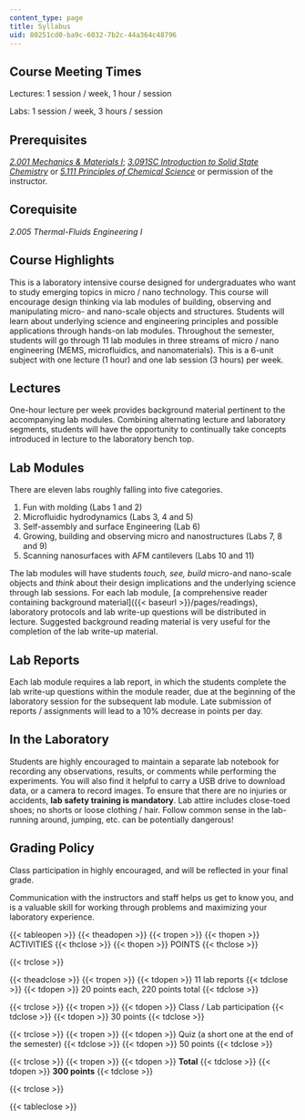 ```yaml
---
content_type: page
title: Syllabus
uid: 80251cd0-ba9c-6032-7b2c-44a364c48796
---
```


Course Meeting Times
--------------------

Lectures: 1 session / week, 1 hour / session

Labs: 1 session / week, 3 hours / session

Prerequisites
-------------

[_2.001 Mechanics & Materials I_](/courses/2-001-mechanics-materials-i-fall-2006); [_3.091SC Introduction to Solid State Chemistry_](/courses/3-091sc-introduction-to-solid-state-chemistry-fall-2010) or [_5.111 Principles of Chemical Science_](/courses/5-111-principles-of-chemical-science-fall-2008) or permission of the instructor.

Corequisite
-----------

_2.005 Thermal-Fluids Engineering I_

Course Highlights
-----------------

This is a laboratory intensive course designed for undergraduates who want to study emerging topics in micro / nano technology. This course will encourage design thinking via lab modules of building, observing and manipulating micro- and nano-scale objects and structures. Students will learn about underlying science and engineering principles and possible applications through hands-on lab modules. Throughout the semester, students will go through 11 lab modules in three streams of micro / nano engineering (MEMS, microfluidics, and nanomaterials). This is a 6-unit subject with one lecture (1 hour) and one lab session (3 hours) per week.

Lectures
--------

One-hour lecture per week provides background material pertinent to the accompanying lab modules. Combining alternating lecture and laboratory segments, students will have the opportunity to continually take concepts introduced in lecture to the laboratory bench top.

Lab Modules
-----------

There are eleven labs roughly falling into five categories.

1.  Fun with molding (Labs 1 and 2)
2.  Microfluidic hydrodynamics (Labs 3, 4 and 5)
3.  Self-assembly and surface Engineering (Lab 6)
4.  Growing, building and observing micro and nanostructures (Labs 7, 8 and 9)
5.  Scanning nanosurfaces with AFM cantilevers (Labs 10 and 11)

The lab modules will have students _touch, see, build_ micro-and nano-scale objects and _think_ about their design implications and the underlying science through lab sessions. For each lab module, [a comprehensive reader containing background material]({{< baseurl >}}/pages/readings), laboratory protocols and lab write-up questions will be distributed in lecture. Suggested background reading material is very useful for the completion of the lab write-up material.

Lab Reports
-----------

Each lab module requires a lab report, in which the students complete the lab write-up questions within the module reader, due at the beginning of the laboratory session for the subsequent lab module. Late submission of reports / assignments will lead to a 10% decrease in points per day.

In the Laboratory
-----------------

Students are highly encouraged to maintain a separate lab notebook for recording any observations, results, or comments while performing the experiments. You will also find it helpful to carry a USB drive to download data, or a camera to record images. To ensure that there are no injuries or accidents, **lab safety training is mandatory**. Lab attire includes close-toed shoes; no shorts or loose clothing / hair. Follow common sense in the lab-running around, jumping, etc. can be potentially dangerous!

Grading Policy
--------------

Class participation in highly encouraged, and will be reflected in your final grade.

Communication with the instructors and staff helps us get to know you, and is a valuable skill for working through problems and maximizing your laboratory experience.

{{< tableopen >}}
{{< theadopen >}}
{{< tropen >}}
{{< thopen >}}
ACTIVITIES
{{< thclose >}}
{{< thopen >}}
POINTS
{{< thclose >}}

{{< trclose >}}

{{< theadclose >}}
{{< tropen >}}
{{< tdopen >}}
11 lab reports
{{< tdclose >}}
{{< tdopen >}}
20 points each, 220 points total
{{< tdclose >}}

{{< trclose >}}
{{< tropen >}}
{{< tdopen >}}
Class / Lab participation
{{< tdclose >}}
{{< tdopen >}}
30 points
{{< tdclose >}}

{{< trclose >}}
{{< tropen >}}
{{< tdopen >}}
Quiz (a short one at the end of the semester)
{{< tdclose >}}
{{< tdopen >}}
50 points
{{< tdclose >}}

{{< trclose >}}
{{< tropen >}}
{{< tdopen >}}
**Total**
{{< tdclose >}}
{{< tdopen >}}
**300 points**
{{< tdclose >}}

{{< trclose >}}

{{< tableclose >}}